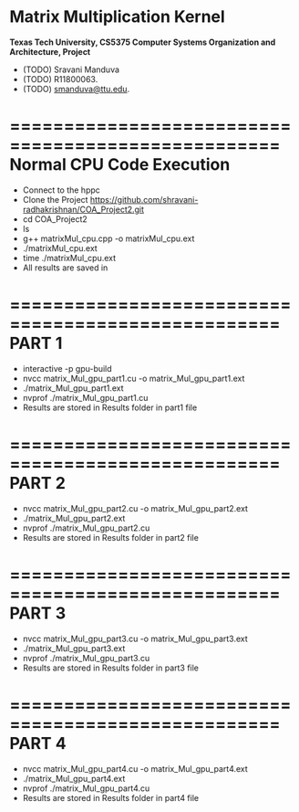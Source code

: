 Matrix Multiplication Kernel
==================================================

**Texas Tech University, CS5375 Computer Systems Organization and Architecture, Project**

  * (TODO) Sravani Manduva
  * (TODO) R11800063.
  * (TODO) smanduva@ttu.edu.

===================================================
    Normal CPU Code Execution
===================================================

* Connect to the hppc
* Clone the Project https://github.com/shravani-radhakrishnan/COA_Project2.git
* cd COA_Project2
* ls 
* g++ matrixMul_cpu.cpp -o matrixMul_cpu.ext
* ./matrixMul_cpu.ext
* time ./matrixMul_cpu.ext
* All results are saved in 

===================================================
                  PART 1
===================================================
* interactive -p gpu-build 
* nvcc matrix_Mul_gpu_part1.cu -o matrix_Mul_gpu_part1.ext 
* ./matrix_Mul_gpu_part1.ext 
* nvprof ./matrix_Mul_gpu_part1.cu 
* Results are stored in Results folder in part1 file

===================================================
                  PART 2
===================================================

* nvcc matrix_Mul_gpu_part2.cu -o matrix_Mul_gpu_part2.ext 
* ./matrix_Mul_gpu_part2.ext 
* nvprof ./matrix_Mul_gpu_part2.cu 
* Results are stored in Results folder in part2 file

===================================================
                  PART 3
===================================================

* nvcc matrix_Mul_gpu_part3.cu -o matrix_Mul_gpu_part3.ext 
* ./matrix_Mul_gpu_part3.ext 
* nvprof ./matrix_Mul_gpu_part3.cu 
* Results are stored in Results folder in part3 file

===================================================
                  PART 4
===================================================

* nvcc matrix_Mul_gpu_part4.cu -o matrix_Mul_gpu_part4.ext 
* ./matrix_Mul_gpu_part4.ext 
* nvprof ./matrix_Mul_gpu_part4.cu 
* Results are stored in Results folder in part4 file




